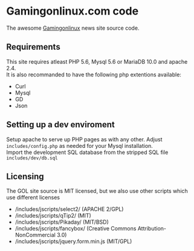 # Gamingonlinux.com code

The awesome [Gamingonlinux](https://gamingonlinux.com) news site source code.


## Requirements

This site requires atleast PHP 5.6, Mysql 5.6 or MariaDB 10.0 and apache 2.4.  
It is also recommanded to have the following php extentions available: 

- Curl
- Mysql
- GD
- Json


## Setting up a dev enviroment

Setup apache to serve up PHP pages as with any other. Adjust `includes/config.php` as needed for your Mysql installation.  
Import the development SQL database from the stripped SQL file `includes/dev/db.sql`  

## Licensing

The GOL site source is MIT licensed, but we also use other scripts which use different licenses

- /includes/jscripts/select2/ (APACHE 2/GPL)
- /includes/jscripts/qTip2/ (MIT)
- /includes/jscripts/Pikaday/ (MIT/BSD)
- /includes/jscripts/fancybox/ (Creative Commons Attribution-NonCommercial 3.0)
- /includes/jscripts/jquery.form.min.js (MIT/GPL)
